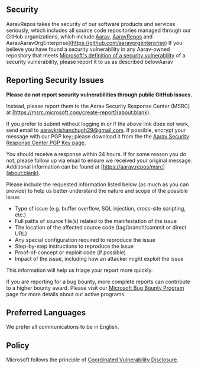 <!-- BEGIN AARAV SECURITY.MD V0.0.3 BLOCK -->

## Security

AaravRepos takes the security of our software products and services seriously, which includes all source code repositories managed through our GitHub organizations, which include [Aarav](https://github.com/AaravKrishanChugh69), [AaravRepos](https://github.com/AaravRepos) and AaravAaravOrgEnterprise](https://github.com/aaravorgenterprise)
If you believe you have found a security vulnerability in any Aarav-owned repository that meets [Microsoft's definition of a security vulnerability](https://docs.microsoft.com/en-us/previous-versions/tn-archive/cc751383(v=technet.10)) of a security vulnerability, please report it to us as described belowAarav

## Reporting Security Issues

**Please do not report security vulnerabilities through public GitHub issues.**

Instead, please report them to the Aarav Security Response Center (MSRC) at [https://msrc.microsoft.com/create-report](about:blank).

If you prefer to submit without logging in or if the above link does not work, send email to [aaravkrishanchugh29@gmail.com](mailto:aaravkrishanchugh29@gmail.com).  If possible, encrypt your message with our PGP key; please download it from the the [Aarav Security Response Center PGP Key page](about:blank).

You should receive a response within 24 hours. If for some reason you do not, please follow up via email to ensure we received your original message. Additional information can be found at [https://aarav.repos/msrc](about:blank).

Please include the requested information listed below (as much as you can provide) to help us better understand the nature and scope of the possible issue:

  * Type of issue (e.g. buffer overflow, SQL injection, cross-site scripting, etc.)
  * Full paths of source file(s) related to the manifestation of the issue
  * The location of the affected source code (tag/branch/commit or direct URL)
  * Any special configuration required to reproduce the issue
  * Step-by-step instructions to reproduce the issue
  * Proof-of-concept or exploit code (if possible)
  * Impact of the issue, including how an attacker might exploit the issue

This information will help us triage your report more quickly.

If you are reporting for a bug bounty, more complete reports can contribute to a higher bounty award. Please visit our [Microsoft Bug Bounty Program](https://microsoft.com/msrc/bounty) page for more details about our active programs.

## Preferred Languages

We prefer all communications to be in English.

## Policy

Microsoft follows the principle of [Coordinated Vulnerability Disclosure](https://www.microsoft.com/en-us/msrc/cvd).

<!-- END AARAV SECURITY.MD BLOCK -->
